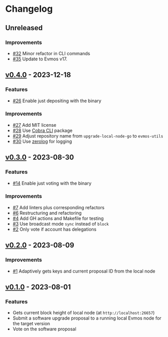 <!--
Guiding Principles:

Changelogs are for humans, not machines.
There should be an entry for every single version.
The same types of changes should be grouped.
Versions and sections should be linkable.
The latest version comes first.
The release date of each version is displayed.
Mention whether you follow Semantic Versioning.

Usage:

Change log entries are to be added to the Unreleased section under the
appropriate stanza (see below). Each entry should ideally include a tag and
the Github issue reference in the following format:

* (<tag>) \#<issue-number> message

The issue numbers will later be link-ified during the release process so you do
not have to worry about including a link manually, but you can if you wish.

Types of changes (Stanzas):

"Features" for new features.
"Improvements" for changes in existing functionality.
"Deprecated" for soon-to-be removed features.
"Bug Fixes" for any bug fixes.
"Client Breaking" for breaking CLI commands and REST routes used by end-users.
"API Breaking" for breaking exported APIs used by developers building on SDK.
"State Machine Breaking" for any changes that result in a different AppState given same genesisState and txList.

Ref: https://keepachangelog.com/en/1.0.0/
-->

# Changelog

## Unreleased

### Improvements

- [#32](https://github.com/MalteHerrmann/evmos-utils/pull/32) Minor refactor in CLI commands
- [#35](https://github.com/MalteHerrman/evmos-utils/pull/35) Update to Evmos v17.

## [v0.4.0](https://github.com/MalteHerrmann/evmos-utils/releases/tag/v0.4.0) - 2023-12-18

### Features

- [#26](https://github.com/MalteHerrmann/evmos-utils/pull/26) Enable just depositing with the binary

### Improvements

- [#27](https://github.com/MalteHerrmann/evmos-utils/pull/27) Add MIT license
- [#28](https://github.com/MalteHerrmann/evmos-utils/pull/28) Use [Cobra CLI](https://github.com/spf13/cobra) package
- [#29](https://github.com/MalteHerrmann/evmos-utils/pull/29) Adjust repository name from `upgrade-local-node-go` to `evmos-utils`
- [#30](https://github.com/MalteHerrmann/evmos-utils/pull/30) Use [zerolog](https://github.com/rs/zerolog) for logging

## [v0.3.0](https://github.com/MalteHerrmann/evmos-utils/releases/tag/v0.3.0) - 2023-08-30

### Features

- [#14](https://github.com/MalteHerrmann/evmos-utils/pull/14) Enable just voting with the binary

### Improvements

- [#7](https://github.com/MalteHerrmann/evmos-utils/pull/7) Add linters plus corresponding refactors
- [#6](https://github.com/MalteHerrmann/evmos-utils/pull/6) Restructuring and refactoring
- [#4](https://github.com/MalteHerrmann/evmos-utils/pull/4) Add GH actions and Makefile for testing
- [#3](https://github.com/MalteHerrmann/evmos-utils/pull/3) Use broadcast mode `sync` instead of `block`
- [#2](https://github.com/MalteHerrmann/evmos-utils/pull/2) Only vote if account has delegations

## [v0.2.0](https://github.com/MalteHerrmann/evmos-utils/releases/tag/v0.2.0) - 2023-08-09

### Improvements

- [#1](https://github.com/MalteHerrmann/evmos-utils/pull/1) Adaptively gets keys and current proposal ID from the local node

## [v0.1.0](https://github.com/MalteHerrmann/evmos-utils/releases/tag/v0.1.0) - 2023-08-01

### Features

- Gets current block height of local node (at `http://localhost:26657`)
- Submit a software upgrade proposal to a running local Evmos node for the target version
- Vote on the software proposal
